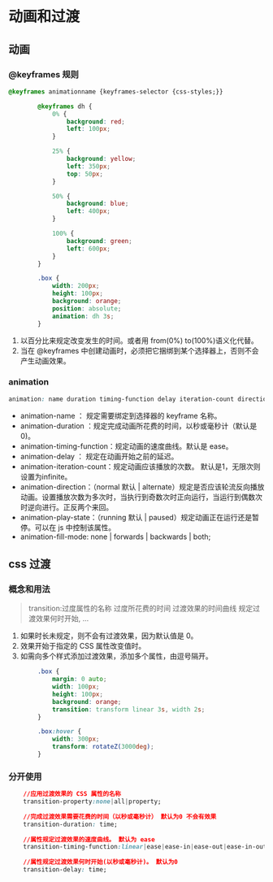 # 动画和过渡

## 动画

### @keyframes 规则

```css
@keyframes animationname {keyframes-selector {css-styles;}}
```

```css
        @keyframes dh {
            0% {
                background: red;
                left: 100px;
            }

            25% {
                background: yellow;
                left: 350px;
                top: 50px;
            }

            50% {
                background: blue;
                left: 400px;
            }

            100% {
                background: green;
                left: 600px;
            }
        }

        .box {
            width: 200px;
            height: 100px;
            background: orange;
            position: absolute;
            animation: dh 3s;
        }
```
1. 以百分比来规定改变发生的时间。或者用 from(0%) to(100%)语义化代替。
2. 当在 @keyframes 中创建动画时，必须把它捆绑到某个选择器上，否则不会产生动画效果。

### animation

```css
animation: name duration timing-function delay iteration-count direction;
```
* animation-name ： 规定需要绑定到选择器的 keyframe 名称。
* animation-duration ：规定完成动画所花费的时间，以秒或毫秒计（默认是0)。
* animation-timing-function：规定动画的速度曲线。默认是 ease。
* animation-delay ： 规定在动画开始之前的延迟。
* animation-iteration-count：规定动画应该播放的次数。 默认是1，无限次则设置为infinite。
* animation-direction：（normal 默认 | alternate）规定是否应该轮流反向播放动画。设置播放次数为多次时，当执行到奇数次时正向运行，当运行到偶数次时逆向进行。正反两个来回。
* animation-play-state：（running 默认 | paused）规定动画正在运行还是暂停。可以在 js 中控制该属性。
* animation-fill-mode: none | forwards | backwards | both;

## css 过渡

### 概念和用法

> transition:过度属性的名称 过度所花费的时间 过渡效果的时间曲线  规定过渡效果何时开始, ...

1. 如果时长未规定，则不会有过渡效果，因为默认值是 0。
2. 效果开始于指定的 CSS 属性改变值时。
3. 如需向多个样式添加过渡效果，添加多个属性，由逗号隔开。

```css
        .box {
            margin: 0 auto;
            width: 100px;
            height: 100px;
            background: orange;
            transition: transform linear 3s, width 2s;
        }

        .box:hover {
            width: 300px;
            transform: rotateZ(3000deg);
        }
```
### 分开使用

```css
    //应用过渡效果的 CSS 属性的名称
    transition-property:none|all|property;
    
    //完成过渡效果需要花费的时间（以秒或毫秒计） 默认为0 不会有效果
    transition-duration: time;
    
    //属性规定过渡效果的速度曲线。 默认为 ease
    transition-timing-function:linear|ease|ease-in|ease-out|ease-in-out|cubic-bezier(n,n,n,n);
    
    //属性规定过渡效果何时开始(以秒或毫秒计)。 默认为0
    transition-delay: time;
```